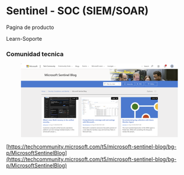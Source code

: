 # Sentinel - SOC (SIEM/SOAR)



Pagina de producto





Learn-Soporte





### Comunidad tecnica

<figure><img src="../../.gitbook/assets/image.png" alt=""><figcaption></figcaption></figure>

[https://techcommunity.microsoft.com/t5/microsoft-sentinel-blog/bg-p/MicrosoftSentinelBlog](https://techcommunity.microsoft.com/t5/microsoft-sentinel-blog/bg-p/MicrosoftSentinelBlog)



